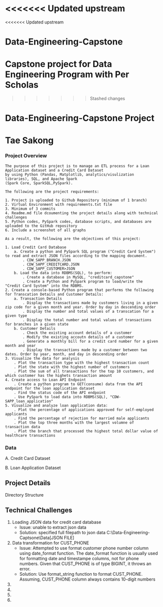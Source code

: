 <<<<<<< Updated upstream
=======
<<<<<<< Updated upstream
# Data-Engineering-Capstone
Capstone project for Data Engineering Program with Per Scholas
=======
>>>>>>> Stashed changes
# Data-Engineering-Capstone Project
# Tae Sakong

### Project Overview

    The purpose of this project is to manage an ETL process for a Loan Application dataset and a Credit Card Dataset
    by using Python (Pandas, Matplotlib, analytics/visulization libraries), SQL, and Apache Spark 
    (Spark Core, SparkSQL,PySpark).

    The following are the project requirements:

    1. Project is uploaded to Github Repository (minimum of 1 branch)
    2. Virtual Environment with requirements.txt file
    3. Minimum of 3 commits
    4. Readme.md file dcoumenting the project details along with technical challenges
    5. Python codes, PySpark codes, database scripts, and databases are uploaded to the GitHub repository
    6. Include a screenshot of all graphs

    As a result, the following are the objectives of this project:

    1. Load Credit Card Database
        a. Create a python and PySpark SQL program ("Credit Card System") to read and extract JSON files according to the mapping document.
            . CDW_SAPP_BRANCH.JSON
            . CDW_SAPP_CREDITCARD.JSON
            . CDW_SAPP_CUSTOMER>JSON
        b. Load the data into RDBMS(SQL), to perform:
            . Create a database in MySQL, "creditcard_capstone"
            . Create a Python and PySpark program to load/write the "Credit Card System" into the RDBMS.
    2. Create a console-based Python program that performs the following for Transcation Details and Customer Details:
        a. Transaction Details
            . Display the transactions made by customers living in a given zip code for a given month and year. Order by day in descending order
            . Display the number and total values of a transcation for a given type
            . Display the total number and total values of transactions for branches in a given state
        b. Customer Details
            . Check the existing account details of a customer
            . Modify the existing accoutn details of a customer
            . Generate a monthly bill for a credit card number for a given month and year
            . Display the transactions made by a customer between two dates. Order by year, month, and day in descending order
    3. Visualize the data for analysis
        . Plot the transaction type with the highest transaction count
        . Plot the state with the highest number of customers
        . Plot the sum of all transactions for the top 10 customers, and which customer has the highets transaction amount
    4. Create access to Loan API Endpoint
        . Create a python program to GET(consume) data from the API endpoint for the loan application dataset
        . Find the status code of the API endpoint
        . Use PySpark to load data into RDBMS(SQL), "CDW-SAPP_loan_application"
    5. Visualize and analyze loan application data:
        . Plot the percentage of applications approved for self-employed applicants
        . Find the percentage of rejection for married male applicants
        . Plot the top three months with the largest volumne of transaction data
        . Plot the branch that processed the highest total dollar value of healthcare transactions
### Data

A. Credit Card Dataset

B. Loan Application Dataset


## Project Details

Directory Structure

## Technical Challenges
1. Loading JSON data for credit card database
    - Issue: unable to extract json data
    - Solution: specified full filepath to json data C:\\Data-Engineering-Captsone\Data\[JSON FILE]
2. Data transformation for CUST_PHONE
    - Issue: Attempted to use format customer phone number column using date_format function. The date_format function is usually used for formatting date and timestampe columns, not for phone numbers. Given that CUST_PHONE is of type BIGINT, it throws an error.
    - Solution: Use format_string function to format CUST_PHONE. Assuming, CUST_PHONE column always contains 10-digit numbers
2.
3.
4.
5.

